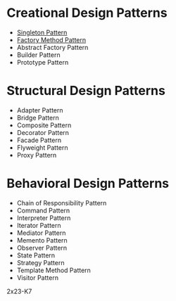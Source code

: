 # Creational Design Patterns
- [Singleton Pattern](/ressource/skeleton/index.md)
- [Factory Method Pattern](/ressource/factoryMethod/index.md)
- Abstract Factory Pattern
- Builder Pattern
- Prototype Pattern
# Structural Design Patterns
- Adapter Pattern
- Bridge Pattern
- Composite Pattern
- Decorator Pattern
- Facade Pattern
- Flyweight Pattern
- Proxy Pattern
# Behavioral Design Patterns
- Chain of Responsibility Pattern
- Command Pattern
- Interpreter Pattern
- Iterator Pattern
- Mediator Pattern
- Memento Pattern
- Observer Pattern
- State Pattern
- Strategy Pattern
- Template Method Pattern
- Visitor Pattern

2x23-K7